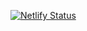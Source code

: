 [![Netlify Status](https://api.netlify.com/api/v1/badges/10aadf99-f92a-4094-8f12-d8b1ba61d085/deploy-status)](https://app.netlify.com/projects/hearthhavenhound/deploys)

